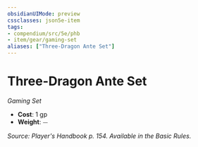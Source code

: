 ```yaml
---
obsidianUIMode: preview
cssclasses: json5e-item
tags:
- compendium/src/5e/phb
- item/gear/gaming-set
aliases: ["Three-Dragon Ante Set"]
---
```

# Three-Dragon Ante Set
*Gaming Set*  

- **Cost**: 1 gp
- **Weight**: ⏤

*Source: Player's Handbook p. 154. Available in the Basic Rules.*